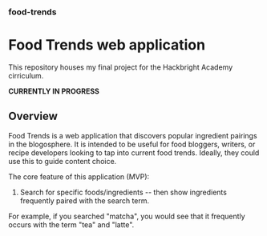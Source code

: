 ### food-trends
# Food Trends web application

This repository houses my final project for the Hackbright Academy cirriculum.

__CURRENTLY IN PROGRESS__

## Overview
Food Trends is a web application that discovers popular ingredient pairings in 
the blogosphere. It is intended to be useful for food bloggers, writers, or 
recipe developers looking to tap into current food trends. Ideally, they could 
use this to guide content choice.

The core feature of this application (MVP):
1) Search for specific foods/ingredients -- then show ingredients frequently 
    paired with the search term.

For example, if you searched "matcha", you would see that it frequently occurs 
with the term "tea" and "latte".